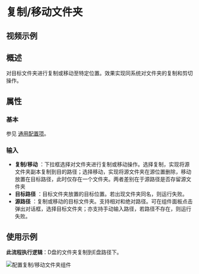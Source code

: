 # 复制/移动文件夹

## 视频示例

## 概述

对目标文件夹进行复制或移动至特定位置。效果实现同系统对文件夹的复制和剪切操作。

## 属性

### 基本

参见 [通用配置项](../Appendix/CommonConfigurationItems.md)。

### 输入

- **复制/移动** ：下拉框选择对文件夹进行复制或移动操作。选择复制，实现将源文件夹副本复制到目的路径；选择移动，实现将源文件夹在源位置删除，移动放置在目标路径，此时仅存在一个文件夹。两者差别在于源路径是否存留源文件夹
- **目标路径** ：目标文件夹放置的目标位置。若出现文件夹同名，则运行失败。
- **源路径** ：复制或移动的目标文件夹。支持相对和绝对路径。可在组件面板点击弹出对话框，选择目标文件夹；亦支持手动输入路径，若路径不存在，则运行失败。

## 使用示例

**此流程执行逻辑**：D盘的文件夹复制到E盘路径下。

![配置复制/移动文件夹组件](https://docimages.blob.core.chinacloudapi.cn/images/Activities/moveFolder-1.png)
